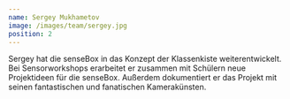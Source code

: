 ```yaml
---
name: Sergey Mukhametov
image: /images/team/sergey.jpg
position: 2
---
```

Sergey hat die senseBox in das Konzept der Klassenkiste weiterentwickelt. Bei Sensorworkshops erarbeitet er zusammen mit Schülern neue Projektideen für die senseBox. Außerdem dokumentiert er das Projekt mit seinen fantastischen und fanatischen Kamerakünsten.

